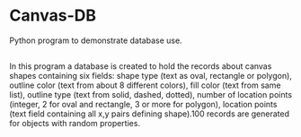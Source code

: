 # Canvas-DB
Python program to demonstrate database use.

##
In this program a database is created to hold the records about canvas shapes containing six fields: shape type (text as oval, rectangle or polygon), outline color (text from about 8 different colors), fill color (text from same list), outline type (text from solid, dashed, dotted), number of location points (integer, 2 for oval and rectangle, 3 or more for polygon), location points (text field containing all x,y pairs defining shape).100 records are generated for objects with random properties.
